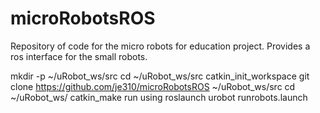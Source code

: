 # microRobotsROS
Repository of code for the micro robots for education project. Provides a ros interface for the small robots. 

mkdir -p ~/uRobot_ws/src
cd ~/uRobot_ws/src
catkin_init_workspace
git clone https://github.com/je310/microRobotsROS ~/uRobot_ws/src 
cd ~/uRobot_ws/
catkin_make 
run using roslaunch urobot runrobots.launch
